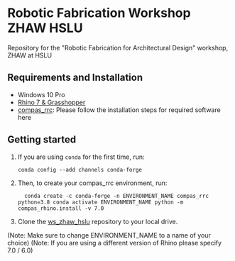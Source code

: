 # Robotic Fabrication Workshop ZHAW HSLU

Repository for the "Robotic Fabrication for Architectural Design" workshop, ZHAW at HSLU

## Requirements and Installation

* Windows 10 Pro
* [Rhino 7 & Grasshopper](https://www.rhino3d.com/download)
* [compas_rrc](https://github.com/compas-rrc/compas_rrc_start#installation): Please follow the installation steps for required software here


## Getting started

1. If you are using ``conda`` for the first time, run:

    ``conda config --add channels conda-forge``
    
2. Then, to create your compas_rrc environment, run:
    
    ``  conda create -c conda-forge -n ENVIRONMENT_NAME compas_rrc python=3.8
        conda activate ENVIRONMENT_NAME
        python -m compas_rhino.install -v 7.0``

3. Clone the [ws_zhaw_hslu](https://github.com/DavidJenny/ws_zhaw_hslu) repository to your local drive.


(Note: Make sure to change ENVIRONMENT_NAME to a name of your choice)
(Note: If you are using a different version of Rhino please specify 7.0 / 6.0)
